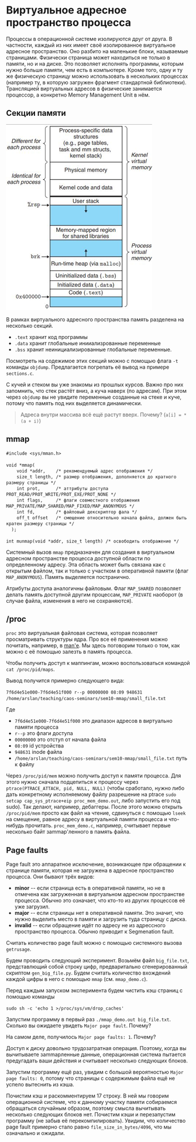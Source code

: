 # Виртуальное адресное пространство процесса

Процессы в операционной системе изолируются друг от друга. В частности, каждый из них имеет своё изолированное виртуальное адресное пространство. Оно разбито на маленькие блоки, называемые страницами. Физически страница может находиться не только в памяти, но и на диске. Это позволяет исполнять программы, которым нужно больше памяти, чем есть в компьютере. Кроме того, одну и ту же физическую страницу можно использовать в нескольких процессах (например ту, в которую загружен фрагмент стандартной библиотеки). Трансляцией виртуальных адресов в физические занимается процессор, а конкретно Memory Management Unit в нём.

## Секции памяти

![Process memory](vmemory.jpg)

В рамках виртуального адресного пространства память разделена на несколько секций.

* `.text` хранит код программы
* `.data` хранит глобальные инииализрованные переменные
* `.bss` хранит неинициализированные глобальные переменные.

Посмотреть на содежимое этих секций можно с помощью флага `-t` команды `objdump`. Предлагается погрепать её вывод на примере `sections.c`.

С кучей и стеком вы уже знакомы из прошлых курсов. Важно про них запомнить, что стек растёт вниз, а куча наверх (по адресам). При этом через `objdump` вы не увидите переменные созданные на стеке и куче, потому что память под них выделяется динамически.

> Адреса внутри массива всё ещё растут вверх. Почему? (`a[i] = *(a + i)`)


## mmap

```
#include <sys/mman.h>

void *mmap(
    void *addr,    /* рекомендуемый адрес отображения */
    size_t length, /* размер отображения, дополняется до кратного размеру страницы */
    int prot,      /* аттрибуты доступа PROT_READ/PROT_WRITE/PROT_EXE/PROT_NONE */
    int flags,     /* флаги совместного отображения  MAP_PRIVATE/MAP_SHARED/MAP_FIXED/MAP_ANONYMOUS */
    int fd,        /* файловый декскриптор фала */
    off_t offset   /* смещение относительно начала файла, должен быть кратен размеру страницы */
  );

int munmap(void *addr, size_t length) /* освободить отображение */
```

Системный вызов `mmap` предназначен для создания в виртуальном адресном пространстве процесса доступной области по определенному адресу. Эта область может быть связана как с открытым файлом, так и только с участком в оперативной памяти (флаг `MAP_ANONYMOUS`). Память выделяется постранично.

Атрибуты доступа аналогичны файловым. Флаг `MAP_SHARED` позволяет делать память доступной другим процессам, `MAP_PRIVATE` наоборот (в случае файла, изменения в него не сохраняются).

## /proc

`proc` это виртуальная файловая система, которая позволяет просматривать структуры ядра. Про все её применения можно почитать, например, в [man'е](https://man7.org/linux/man-pages/man5/proc.5.html). Мы здесь поговорим только о том, как можно с её помощью залезть в память процесса.

Чтобы получить доступ к маппингам, можно воспользоваться командой 
`cat /proc/pid/maps`.

Вывод получится примерно следующего вида:

`7f6d4e51e000-7f6d4e51f000 r--p 00000000 08:09 948631                     /home/arslan/teaching/caos-seminars/sem10-mmap/small_file.txt`

Где

* `7f6d4e51e000-7f6d4e51f000` это диапазон адресов в виртуально памяти процесса
* `r--p` это флаги доступа
* `00000000` это отступ от начала файла
* `08:09` id устройства
* `948631` inode файла
* `/home/arslan/teaching/caos-seminars/sem10-mmap/small_file.txt` путь к файлу

Через `/proc/pid/mem` можно получить доступ к памяти процесса. Для этого нужно сначала подцепиться к процессу через `ptrace(PTRACE_ATTACH, pid, NULL, NULL)` (чтобы сработало, нужно либо дать конкретному исполняемому файлу разрешение на ptrace `sudo setcap cap_sys_ptrace+eip proc_mem_demo.out`, либо запустить его под sudo). Так делают, например, дебаггеры. После этого можно открыть `/proc/pid/mem` просто как файл на чтение, сдвинуться с помощью `lseek` на смещение, равное адресу в виртуальной памяти процесса и что-нибудь прочитать. `proc_mem_demo.c`, например, считывает первые несколько байт заmmap'ленного в память файла.

## Page faults

Page fault это аппаратное исключение, возникающее при обращении к странице памяти, которая не загружена в адресное пространство процесса. Они бывают трёх видов:

* __minor__ -- если страница есть в оперативной памяти, но не в отмечена как загруженная в виртуальном адресном пространстве процесса. Обычно это означает, что кто-то из других процессов её уже загрузил.
* __major__ -- если страницы нет в оперативной памяти. Это значит, что нужно выделить место в памяти и загрузить туда страницу с диска.
* __invalid__ -- если обращение идёт по адресу не из адрессного пространство процесса. Обычно приводит к Segmenation fault.

Считать количество page fault можно с помощью системного вызова `getrusage`.

Будем проводить следующий эксперимент. Возьмём файл `big_file.txt`, представлющий собой строку цифр, предваритально сгенерированный скриптом `gen_big_file.py`. Будем считать количество вхождений каждой цифры в него с помощью `mmap` (см. `mmap_demo.c`).

Перед каждым запуском эксперимента будем чистить кэш страниц с помощью команды

`sudo sh -c 'echo 1 >/proc/sys/vm/drop_caches'` 

Запустим программу в первый раз `./mmap_demo.out big_file.txt`. Сколько вы ожидаете увидеть `Major page fault`. Почему?

На самом деле, получилось `Major page faults: 1`. Почему?

Доступ к диску довольно трудозатратная операция. Поэтому, когда вы вычитываете заmmapленные данные, операционная система пытается предугадать ваши действия и считывает несколько следующих блоков.

Запустим программу ещё раз, увидим с большой вероятностью `Major page faults: 0`, потому что страницы с содержимым файла ещё не успело вытеснить из кэша.

Почистим кэш и раскомментируем 17 строку. В ней мы говорим операционной системе, что к данному участку памяти собираемся обращаться случайным образом, поэтому смысла вычитывать несколько следующих блоков нет. Почистим кэши и перезапустим программу (не забыв её перекомпилировать). Увидим, что количество page fault примерно стало равно `file_size_in_bytes/4096`, что мы означально и ожидали.
